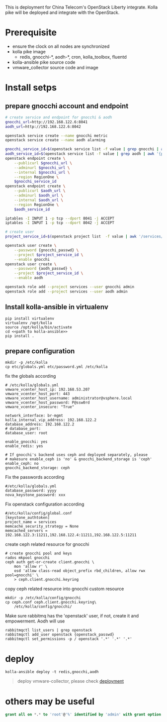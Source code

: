 This is deployment for China Telecom's OpenStack Liberty integrate. Kolla pike
will be deployed and integrate with the OpenStack.

# Prerequisite

- ensure the clock on all nodes are synchronized
- kolla pike image
  - redis, gnocchi-\*, aodh-\*, cron, kolla\_toolbox, fluentd
- kolla-ansible pike source code
- vmware\_collector source code and image

# Install setps

## prepare gnocchi account and endpoint

```bash
# create service and endpoint for gnocchi & aodh
gnocchi_url=http://192.168.122.6:8041
aodh_url=http://192.168.122.6:8042

openstack service create --name gnocchi metric
openstack service create --name aodh alarming

gnocchi_service_id=$(openstack service list -f value | grep gnocchi | awk '{print $1}')
aodh_service_id=$(openstack service list -f value | grep aodh | awk '{print $1}')
openstack endpoint create \
	--publicurl $gnocchi_url \
    --adminurl $gnocchi_url \
    --internal $gnocchi_url \
    --region RegionOne \
    $gnocchi_service_id
openstack endpoint create \
	--publicurl $aodh_url \
    --adminurl $aodh_url \
    --internal $aodh_url \
    --region RegionOne \
    $aodh_service_id

iptables -I INPUT 1 -p tcp --dport 8041 -j ACCEPT
iptables -I INPUT 1 -p tcp --dport 8042 -j ACCEPT

# create user
project_service_id=$(openstack project list  -f value | awk '/services/{print $1}')

openstack user create \
	--password {gnocchi_passwd} \
    --project $project_service_id \
    --enable gnocchi
openstack user create \
	--password {aodh_passwd} \
    --project $project_service_id \
    --enable aodh

openstack role add --project services --user gnocchi admin
openstack role add --project services --user aodh admin
```

## Install kolla-ansible in virtualenv

    pip install virtualenv
    virtualenv /opt/kolla
    source /opt/kolla/bin/activate
    cd <<path to kolla-ansible>>
    pip install .

## prepare configuration

    mkdir -p /etc/kolla
    cp etc/globals.yml etc/password.yml /etc/kolla

fix the globals according

    # /etc/kolla/globals.yml
    vmware_vcenter_host_ip: 192.168.53.207
    vmware_vcenter_host_port: 443
    vmware_vcenter_host_username: administrator@vsphere.local
    vmware_vcenter_host_password: P@ssw0rd
    vmware_vcenter_insecure: "True"

    network_interface: br-mgmt
    kolla_internal_vip_address: 192.168.122.2
    database_address: 192.168.122.2
    # database_port:
    database_user: root

    enable_gnocchi: yes
    enable_redis: yes

    # If gnocchi's backend uses ceph and deployed separately, please
    # makesure enable_ceph is 'no' & gnocchi_backend_storage is 'ceph'
    enable_ceph: no
    gnocchi_backend_storage: ceph

Fix the passwords according

    #/etc/kolla/globals.yml
    database_password: yyyy
    nova_keystone_password: xxx

Fix openstack configuration according

    #/etc/kolla/config/global.conf
    [keystone_authtoken]
    project_name = services
    memcache_security_strategy = None
    memcached_servers = 192.168.122.3:11211,192.168.122.4:11211,192.168.122.5:11211

create ceph related resource for gnocchi

    # create gnocchi pool and keys
    rados mkpool gnocchi
    ceph auth get-or-create client.gnocchi \
        mon 'allow r' \
        osd 'allow class-read object_prefix rbd_children, allow rwx pool=gnocchi' \
        > ceph.client.gnocchi.keyring

copy ceph related resource into gnocchi custom resource

    mkdir -p /etc/kolla/config/gnocchi
    cp ceph.conf ceph.client.gnocchi.keyring\
        /etc/kolla/config/gnocchi/

Make sure rabbitmq has the 'openstack' user, if not, create it and empowerment. Aodh will use

    rabbitmqctl list_users | grep openstack
    rabbitmqctl add_user openstack {openstack_passwd}
    rabbitmqctl set_permissions -p / openstack '.*' '.*' '.*'

# deploy

    kolla-ansible deploy -t redis,gnocchi,aodh

> deploy vmware-collector, please check [deployment](deployment.md)

# others may be useful

```sql
grant all on *.* to 'root'@'%' identified by 'admin' with grant option;
```
